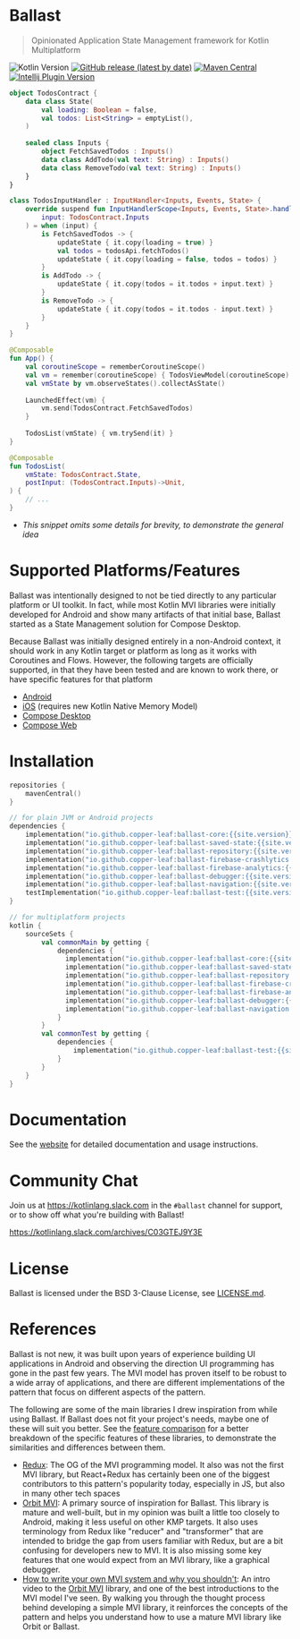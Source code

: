 ---
---

# Ballast

> Opinionated Application State Management framework for Kotlin Multiplatform

![Kotlin Version](https://img.shields.io/badge/Kotlin-1.7.10-orange)
[![GitHub release (latest by date)](https://img.shields.io/github/v/release/copper-leaf/ballast)](https://github.com/copper-leaf/ballast/releases)
[![Maven Central](https://img.shields.io/maven-central/v/io.github.copper-leaf/ballast-core)](https://search.maven.org/artifact/io.github.copper-leaf/ballast-core)
[![Intellij Plugin Version](https://img.shields.io/jetbrains/plugin/v/18702-ballast)](https://plugins.jetbrains.com/plugin/18702-ballast)

```kotlin
object TodosContract { 
    data class State(
        val loading: Boolean = false, 
        val todos: List<String> = emptyList(), 
    )
  
    sealed class Inputs {
        object FetchSavedTodos : Inputs()
        data class AddTodo(val text: String) : Inputs()
        data class RemoveTodo(val text: String) : Inputs()
    }
}

class TodosInputHandler : InputHandler<Inputs, Events, State> {
    override suspend fun InputHandlerScope<Inputs, Events, State>.handleInput(
        input: TodosContract.Inputs
    ) = when (input) {
        is FetchSavedTodos -> { 
            updateState { it.copy(loading = true) }
            val todos = todosApi.fetchTodos()
            updateState { it.copy(loading = false, todos = todos) }
        }
        is AddTodo -> {
            updateState { it.copy(todos = it.todos + input.text) }
        }
        is RemoveTodo -> {
            updateState { it.copy(todos = it.todos - input.text) }
        }
    }
}

@Composable
fun App() { 
    val coroutineScope = rememberCoroutineScope()
    val vm = remember(coroutineScope) { TodosViewModel(coroutineScope) }
    val vmState by vm.observeStates().collectAsState()
    
    LaunchedEffect(vm) { 
        vm.send(TodosContract.FetchSavedTodos)
    }
    
    TodosList(vmState) { vm.trySend(it) }
}

@Composable
fun TodosList(
    vmState: TodosContract.State,
    postInput: (TodosContract.Inputs)->Unit,
) {
    // ...
}
```

* _This snippet omits some details for brevity, to demonstrate the general idea_

# Supported Platforms/Features

Ballast was intentionally designed to not be tied directly to any particular platform or UI toolkit. In fact, while most
Kotlin MVI libraries were initially developed for Android and show many artifacts of that initial base, Ballast started
as a State Management solution for Compose Desktop.

Because Ballast was initially designed entirely in a non-Android context, it should work in any Kotlin target or
platform as long as it works with Coroutines and Flows. However, the following targets are officially supported, in
that they have been tested and are known to work there, or have specific features for that platform

- [Android](https://copper-leaf.github.io/ballast/wiki/platforms/android)
- [iOS](https://copper-leaf.github.io/ballast/wiki/platforms/ios) (requires new Kotlin Native Memory Model)
- [Compose Desktop](https://copper-leaf.github.io/ballast/wiki/platforms/compose-desktop)
- [Compose Web](https://copper-leaf.github.io/ballast/wiki/platforms/compose-web)

# Installation

```kotlin
repositories {
    mavenCentral()
}

// for plain JVM or Android projects
dependencies {
    implementation("io.github.copper-leaf:ballast-core:{{site.version}}")
    implementation("io.github.copper-leaf:ballast-saved-state:{{site.version}}")
    implementation("io.github.copper-leaf:ballast-repository:{{site.version}}")
    implementation("io.github.copper-leaf:ballast-firebase-crashlytics:{{site.version}}")
    implementation("io.github.copper-leaf:ballast-firebase-analytics:{{site.version}}")
    implementation("io.github.copper-leaf:ballast-debugger:{{site.version}}")
    implementation("io.github.copper-leaf:ballast-navigation:{{site.version}}")
    testImplementation("io.github.copper-leaf:ballast-test:{{site.version}}")
}

// for multiplatform projects
kotlin {
    sourceSets {
        val commonMain by getting {
            dependencies {
              implementation("io.github.copper-leaf:ballast-core:{{site.version}}")
              implementation("io.github.copper-leaf:ballast-saved-state:{{site.version}}")
              implementation("io.github.copper-leaf:ballast-repository:{{site.version}}")
              implementation("io.github.copper-leaf:ballast-firebase-crashlytics:{{site.version}}")
              implementation("io.github.copper-leaf:ballast-firebase-analytics:{{site.version}}")
              implementation("io.github.copper-leaf:ballast-debugger:{{site.version}}")
              implementation("io.github.copper-leaf:ballast-navigation:{{site.version}}")
            }
        }
        val commonTest by getting {
            dependencies {
                implementation("io.github.copper-leaf:ballast-test:{{site.version}}")
            }
        }
    }
}
```

# Documentation

See the [website](https://copper-leaf.github.io/ballast/) for detailed documentation and usage instructions.

# Community Chat

Join us at https://kotlinlang.slack.com in the `#ballast` channel for support, or to show off what you're building with Ballast!

https://kotlinlang.slack.com/archives/C03GTEJ9Y3E

# License

Ballast is licensed under the BSD 3-Clause License, see [LICENSE.md](https://github.com/copper-leaf/ballast/tree/main/LICENSE.md).

# References

Ballast is not new, it was built upon years of experience building UI applications in Android and observing the
direction UI programming has gone in the past few years. The MVI model has proven itself to be robust to a wide array
of applications, and there are different implementations of the pattern that focus on different aspects of the pattern.

The following are some of the main libraries I drew inspiration from while using Ballast. If Ballast does not fit your
project's needs, maybe one of these will suit you better. See the [feature comparison][4] for a better breakdown of the
specific features of these libraries, to demonstrate the similarities and differences between them.

- [Redux][1]: The OG of the MVI programming model. It also was not the first MVI library, but React+Redux has certainly
  been one of the biggest contributors to this pattern's popularity today, especially in JS, but also in many other
  tech spaces
- [Orbit MVI][2]: A primary source of inspiration for Ballast. This library is mature and well-built, but in my opinion
  was built a little too closely to Android, making it less useful on other KMP targets. It also uses terminology from
  Redux like "reducer" and "transformer" that are intended to bridge the gap from users familiar with Redux, but are
  a bit confusing for developers new to MVI. It is also missing some key features that one would expect from an MVI
  library, like a graphical debugger.
- [How to write your own MVI system and why you shouldn't][3]: An intro video to the [Orbit MVI][2] library, and one of
  the best introductions to the MVI model I've seen. By walking you through the thought process behind developing a
  simple MVI library, it reinforces the concepts of the pattern and helps you understand how to use a mature MVI library
  like Orbit or Ballast.


[1]: https://github.com/reduxjs/redux
[2]: https://github.com/orbit-mvi/orbit-mvi
[3]: https://www.youtube.com/watch?v=E6obYmkkdko
[4]: https://copper-leaf.github.io/ballast/wiki/feature-comparison/
